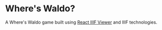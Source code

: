 # Where's Waldo?

A Where's Waldo game built using [React IIIF Viewer](https://github.com/eslawski/react-iiif-viewer) and IIIF technologies.
